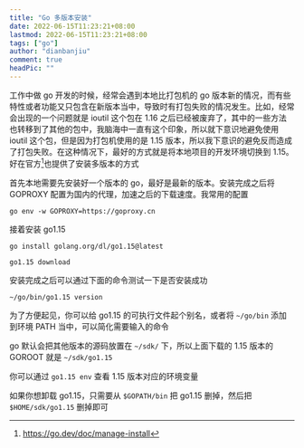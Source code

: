 ```yaml
---
title: "Go 多版本安装"
date: 2022-06-15T11:23:21+08:00
lastmod: 2022-06-15T11:23:21+08:00
tags: ["go"]
author: "dianbanjiu"
comment: true
headPic: ""
---
```


工作中做 go 开发的时候，经常会遇到本地比打包机的 go 版本新的情况，而有些特性或者功能又只包含在新版本当中，导致时有打包失败的情况发生。比如，经常会出现的一个问题就是 ioutil 这个包在 1.16 之后已经被废弃了，其中的一些方法也转移到了其他的包中，我脑海中一直有这个印象，所以就下意识地避免使用 ioutil 这个包，但是因为打包机使用的是 1.15 版本，所以我下意识的避免反而造成了打包失败。在这种情况下，最好的方式就是将本地项目的开发环境切换到 1.15。好在官方[^1]也提供了安装多版本的方式  

首先本地需要先安装好一个版本的 go，最好是最新的版本。安装完成之后将 GOPROXY 配置为国内的代理，加速之后的下载速度。我常用的配置
```shell
go env -w GOPROXY=https://goproxy.cn
```  

接着安装 go1.15  
```shell
go install golang.org/dl/go1.15@latest

go1.15 download
```

安装完成之后可以通过下面的命令测试一下是否安装成功  
```shell
~/go/bin/go1.15 version
```

为了方便起见，你可以给 go1.15 的可执行文件起个别名，或者将 `~/go/bin` 添加到环境 PATH 当中，可以简化需要输入的命令  

go 默认会把其他版本的源码放置在 `~/sdk/` 下，所以上面下载的 1.15 版本的 GOROOT 就是 `~/sdk/go1.15`  

你可以通过 `go1.15 env` 查看 1.15 版本对应的环境变量

如果你想卸载 go1.15，只需要从 `$GOPATH/bin` 把 go1.15 删掉，然后把 `$HOME/sdk/go1.15` 删掉即可  

[^1]: https://go.dev/doc/manage-install
